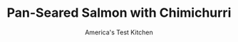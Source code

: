 ---
layout: ../../layouts/MarkdownPostLayout.astro
title: Pan-Seared Salmon with Chimichurri
author: America's Test Kitchen
pubDate: 2023-03-15
description: "We take pan-seared salmon to new places by balancing its rich flavor with the brightness of parsley and cilantro."
image_url: https://res.cloudinary.com/hksqkdlah/image/upload/ar_1:1,c_fill,dpr_2.0,f_auto,fl_lossy.progressive.strip_profile,g_faces:auto,q_auto:low,w_344/10761_sfs-rc-salmonwithchimichuri-6
tags: ["Main Courses","Fish & Seafood","Weeknight"]
calories: 2542
protein: 35
carbohydrates: 2
fats: 
fiber: 
ingredients: ["1 cup, fresh parsley leaves","1 cup, fresh cilantro leaves","2 , garlic cloves, minced",", Salt and pepper","1/4 teaspoon, red pepper flakes","1/2 cup plus 1 tablespoon, extra-virgin olive oil","1/4 cup, red wine vinegar","4 (6-ounce), skin-on salmon fillets, 1 1/4 inches thick"]
serves: 4
time: "30 minutes"
instructions: ["Combine parsley, cilantro, garlic, 1 teaspoon salt, and pepper flakes in food processor; pulse until coarsely chopped, about 5 pulses. Add ½ cup oil and vinegar; pulse, scraping down bowl as needed, until mixture is combined but still chunky, about 5 pulses. Transfer to bowl; set aside.","Pat salmon dry with paper towels and season with salt and pepper. Heat remaining 1 tablespoon oil in 12-inch nonstick skillet over medium-high heat until just smoking. Cook salmon, skin side up, until well browned, 4 to 6 minutes. Flip and continue to cook until well browned on skin side, 4 to 6 minutes. Transfer to platter. Spoon chimichurri over top. Serve."]
nutrition: ["743 mg Potassium","423 mg Phosphorus","46 mg Calcium","1 mg Iron","56 mg Magnesium","550 mg Sodium","53 g Fat","15 mg Niacin (B3)","28 g Monounsaturated","9 g Polyunsaturated","28 mg Vitamin C","93 mg Cholesterol","9 g Saturated","69 µg Folate (food)","278 µg Vitamin K","142 g Water","2 g Carbs","69 µg Folate equivalent (total)","35 g Protein","10 mg Vitamin E","5 µg Vitamin B12","1 mg Vitamin B6","77 µg Vitamin A","635 kcal Energy","2542 calories"]
notes: "You can make the chimichurri up to 24 hours in advance and store it in the refrigerator."
---
